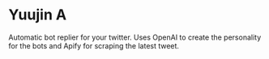 # Yuujin A 
Automatic bot replier for your twitter. Uses OpenAI to create the personality for the bots and Apify for scraping the latest tweet.
